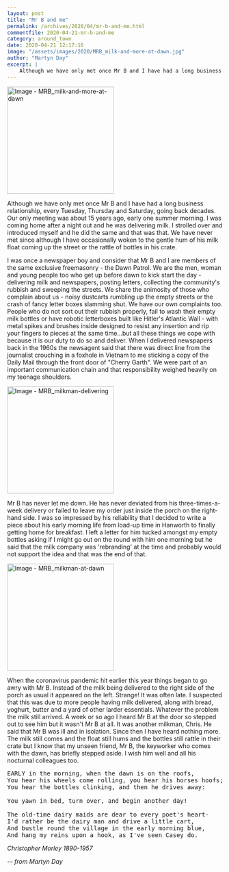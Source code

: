 ```yaml
---
layout: post
title: "Mr B and me"
permalink: /archives/2020/04/mr-b-and-me.html
commentfile: 2020-04-21-mr-b-and-me
category: around_town
date: 2020-04-21 12:17:16
image: "/assets/images/2020/MRB_milk-and-more-at-dawn.jpg"
author: "Martyn Day"
excerpt: |
    Although we have only met once Mr B and I have had a long business relationship, every Tuesday, Thursday and Saturday, going back decades.  Our only meeting was about 15 years ago, early one summer morning. I was coming home after a night out and he was delivering milk. I strolled over and introduced myself and he did the same and that was that.
---
```

<a href="/assets/images/2020/MRB_milk-and-more-at-dawn.jpg" title="Click for a larger image"><img src="/assets/images/2020/MRB_milk-and-more-at-dawn-thumb.jpg" width="250" alt="Image - MRB_milk-and-more-at-dawn"  class="photo right"/></a>


Although we have only met once Mr B and I have had a long business relationship, every Tuesday, Thursday and Saturday, going back decades.  Our only meeting was about 15 years ago, early one summer morning. I was coming home after a night out and he was delivering milk. I strolled over and introduced myself and he did the same and that was that. We have never met since although I have occasionally woken to the gentle hum of his milk float coming up the street or the rattle of bottles in his crate.

I was once a newspaper boy and consider that Mr B and I are members of the same exclusive freemasonry - the Dawn Patrol. We are the men, woman and young people too who get up before dawn to kick start the day - delivering milk and newspapers, posting letters, collecting the community's rubbish and sweeping the streets. We share the animosity of those who complain about us - noisy dustcarts rumbling up the empty streets or the crash of fancy letter boxes slamming shut. We have our own complaints too. People who do not sort out their rubbish properly, fail to wash their empty milk bottles or have robotic letterboxes built like Hitler's Atlantic Wall - with metal spikes and brushes inside designed to resist any insertion and rip your fingers to pieces at the same time...but all these things we cope with because it is our duty to do so and deliver. When I delivered newspapers back in the 1960s the newsagent said that there was direct line from the journalist crouching in a foxhole in Vietnam to me sticking a copy of the Daily Mail through the front door of "Cherry Garth". We were part of an important communication chain and that responsibility weighed heavily on my teenage shoulders.

<a href="/assets/images/2020/MRB_milkman-delivering.jpg" title="Click for a larger image"><img src="/assets/images/2020/MRB_milkman-delivering-thumb.jpg" width="250" alt="Image - MRB_milkman-delivering"  class="photo right"/></a>

Mr B has never let me down. He has never deviated from his three-times-a-week delivery or failed to leave my order just inside the porch on the right-hand side. I was so impressed by his reliability that I decided to write a piece about his early morning life from load-up time in Hanworth to finally getting home for breakfast. I left a letter for him tucked amongst my empty bottles asking if I might go out on the round with him one morning but he said that the milk company was 'rebranding' at the time and probably would not support the idea and that was the end of that.

<a href="/assets/images/2020/MRB_milkman-at-dawn.jpg" title="Click for a larger image"><img src="/assets/images/2020/MRB_milkman-at-dawn-thumb.jpg" width="250" alt="Image - MRB_milkman-at-dawn"  class="photo right"/></a>

When the coronavirus pandemic hit earlier this year things began to go awry with Mr B.  Instead of the milk being delivered to the right side of the porch as usual it appeared on the left. Strange! It was often late. I suspected that this was due to more people having milk delivered, along with bread, yoghurt¸ butter and a yard of other larder essentials. Whatever the problem the milk still arrived. A week or so ago I heard Mr B at the door so stepped out to see him but it wasn't Mr B at all. It was another milkman, Chris. He said that Mr B was ill and in isolation. Since then I have heard nothing more. The milk still comes and the float still hums and the bottles still rattle in their crate but I know that my unseen friend, Mr B, the keyworker who comes with the dawn, has briefly stepped aside. I wish him well and all his nocturnal colleagues too.

<pre class="poem">
EARLY in the morning, when the dawn is on the roofs,
You hear his wheels come rolling, you hear his horses hoofs;
You hear the bottles clinking, and then he drives away:

You yawn in bed, turn over, and begin another day!

The old-time dairy maids are dear to every poet's heart-
I'd rather be the dairy man and drive a little cart,
And bustle round the village in the early morning blue,
And hang my reins upon a hook, as I've seen Casey do.
</pre>

<cite>Christopher Morley 1890-1957</cite>

<cite>-- from Martyn Day</cite>
